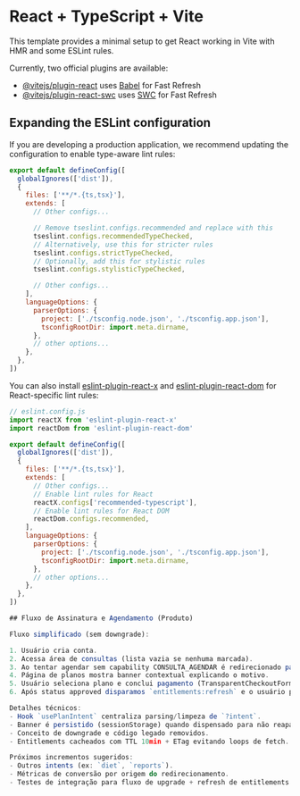 # React + TypeScript + Vite

This template provides a minimal setup to get React working in Vite with HMR and some ESLint rules.

Currently, two official plugins are available:

- [@vitejs/plugin-react](https://github.com/vitejs/vite-plugin-react/blob/main/packages/plugin-react) uses [Babel](https://babeljs.io/) for Fast Refresh
- [@vitejs/plugin-react-swc](https://github.com/vitejs/vite-plugin-react/blob/main/packages/plugin-react-swc) uses [SWC](https://swc.rs/) for Fast Refresh

## Expanding the ESLint configuration

If you are developing a production application, we recommend updating the configuration to enable type-aware lint rules:

```js
export default defineConfig([
  globalIgnores(['dist']),
  {
    files: ['**/*.{ts,tsx}'],
    extends: [
      // Other configs...

      // Remove tseslint.configs.recommended and replace with this
      tseslint.configs.recommendedTypeChecked,
      // Alternatively, use this for stricter rules
      tseslint.configs.strictTypeChecked,
      // Optionally, add this for stylistic rules
      tseslint.configs.stylisticTypeChecked,

      // Other configs...
    ],
    languageOptions: {
      parserOptions: {
        project: ['./tsconfig.node.json', './tsconfig.app.json'],
        tsconfigRootDir: import.meta.dirname,
      },
      // other options...
    },
  },
])
```

You can also install [eslint-plugin-react-x](https://github.com/Rel1cx/eslint-react/tree/main/packages/plugins/eslint-plugin-react-x) and [eslint-plugin-react-dom](https://github.com/Rel1cx/eslint-react/tree/main/packages/plugins/eslint-plugin-react-dom) for React-specific lint rules:

```js
// eslint.config.js
import reactX from 'eslint-plugin-react-x'
import reactDom from 'eslint-plugin-react-dom'

export default defineConfig([
  globalIgnores(['dist']),
  {
    files: ['**/*.{ts,tsx}'],
    extends: [
      // Other configs...
      // Enable lint rules for React
      reactX.configs['recommended-typescript'],
      // Enable lint rules for React DOM
      reactDom.configs.recommended,
    ],
    languageOptions: {
      parserOptions: {
        project: ['./tsconfig.node.json', './tsconfig.app.json'],
        tsconfigRootDir: import.meta.dirname,
      },
      // other options...
    },
  },
])

## Fluxo de Assinatura e Agendamento (Produto)

Fluxo simplificado (sem downgrade):

1. Usuário cria conta.
2. Acessa área de consultas (lista vazia se nenhuma marcada).
3. Ao tentar agendar sem capability CONSULTA_AGENDAR é redirecionado para `/planos?intent=consultation`.
4. Página de planos mostra banner contextual explicando o motivo.
5. Usuário seleciona plano e conclui pagamento (TransparentCheckoutForm).
6. Após status approved disparamos `entitlements:refresh` e o usuário pode voltar para agendar.

Detalhes técnicos:
- Hook `usePlanIntent` centraliza parsing/limpeza de `?intent`.
- Banner é persistido (sessionStorage) quando dispensado para não reaparecer.
- Conceito de downgrade e código legado removidos.
- Entitlements cacheados com TTL 10min + ETag evitando loops de fetch.

Próximos incrementos sugeridos:
- Outros intents (ex: `diet`, `reports`).
- Métricas de conversão por origem do redirecionamento.
- Testes de integração para fluxo de upgrade + refresh de entitlements.
```
